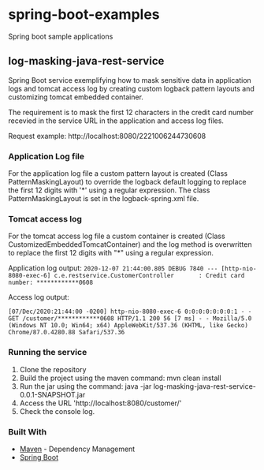 # spring-boot-examples

Spring boot sample applications

## log-masking-java-rest-service

 Spring Boot service exemplifying how to mask sensitive data in application logs and tomcat access log by creating custom logback pattern layouts and customizing tomcat embedded container.
  
  The requirement is to mask the first 12 characters in the credit card number recevied in the service URL in the application and access log files.
  
  Request example: http://localhost:8080/2221006244730608
  
  ### Application Log file
  For the application log file a custom pattern layout is created (Class PatternMaskingLayout) to override the logback default logging to replace the first 12 digits with '\*'  using a regular expression. The class PatternMaskingLayout is set in the logback-spring.xml file.
  
### Tomcat access log
  For the tomcat access log file a custom container is created (Class CustomizedEmbeddedTomcatContainer) and the log method is overwritten to replace the first 12 digits with "\*" using a regular expression.
  
  Application log output:
    ```2020-12-07 21:44:00.805 DEBUG 7840 --- [http-nio-8080-exec-6] c.e.restservice.CustomerController       : Credit card number: ************0608```
  
  Access log output:
   
   ```[07/Dec/2020:21:44:00 -0200] http-nio-8080-exec-6 0:0:0:0:0:0:0:1 - - GET /customer/************0608 HTTP/1.1 200 56 [7 ms] - - Mozilla/5.0 (Windows NT 10.0; Win64; x64) AppleWebKit/537.36 (KHTML, like Gecko) Chrome/87.0.4280.88 Safari/537.36```
   
### Running the service

 1. Clone the repository
 1. Build the project using the maven command: mvn clean install
 1. Run the jar using the command: java -jar log-masking-java-rest-service-0.0.1-SNAPSHOT.jar
 1. Access the URL 'http://localhost:8080/customer/<Some credit card number>'
 1. Check the console log.
 
### Built With
* [Maven](https://maven.apache.org/) - Dependency Management
* [Spring Boot](https://spring.io/projects/spring-boot)

